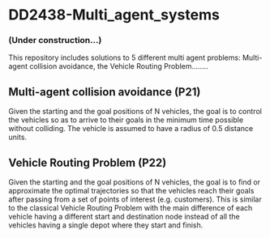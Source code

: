 # DD2438-Multi_agent_systems 

### (Under construction...)
This repository includes solutions to 5 different multi agent problems: Multi-agent collision avoidance,
the Vehicle Routing Problem........


## Multi-agent collision avoidance (P21)
Given the starting and the goal positions of N vehicles, the goal is to control the vehicles so as to arrive to their goals
in the minimum time possible without colliding. The vehicle is assumed to have a radius of 0.5 distance units.


## Vehicle Routing Problem (P22)
Given the starting and the goal positions of N vehicles, the goal is to find or approximate the optimal trajectories so that the vehicles reach their goals after passing from a set of points of interest (e.g. customers). This is similar to the classical Vehicle Routing Problem with the main difference of each vehicle having a different start and destination node instead of all the vehicles having a single depot where they start and finish.
